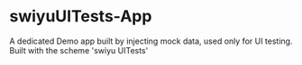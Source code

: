 # swiyuUITests-App

A dedicated Demo app built by injecting mock data, used only for UI testing.
Built with the scheme 'swiyu UITests'